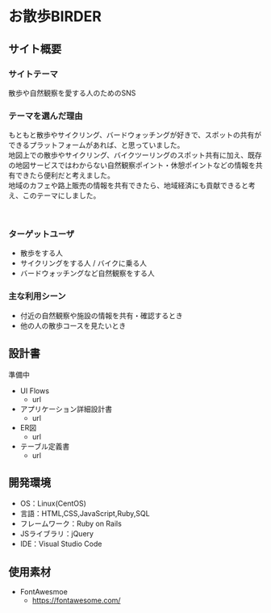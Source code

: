 # お散歩BIRDER

## サイト概要
### サイトテーマ
散歩や自然観察を愛する人のためのSNS
​
### テーマを選んだ理由
もともと散歩やサイクリング、バードウォッチングが好きで、スポットの共有ができるプラットフォームがあれば、と思っていました。  
地図上での散歩やサイクリング、バイクツーリングのスポット共有に加え、既存の地図サービスではわからない自然観察ポイント・休憩ポイントなどの情報を共有できたら便利だと考えました。  
地域のカフェや路上販売の情報を共有できたら、地域経済にも貢献できると考え、このテーマにしました。
<!-- もともと散歩やサイクリング、バードウォッチングが好きで、ルートやスポットの共有ができるプラットフォームがあれば、と思っていました。  
地図上での散歩ルートやサイクリングルート、バイクルートの共有に加え、既存の地図サービスではわからない自然観察ポイント・休憩ポイントなどの情報を共有できたら便利だと考えました。  
地域のカフェや路上販売の情報を共有できたら、地域経済にも貢献できると考え、このテーマにしました。 -->
​
### ターゲットユーザ
- 散歩をする人
- サイクリングをする人 / バイクに乗る人
- バードウォッチングなど自然観察をする人
​
### 主な利用シーン
- 付近の自然観察や施設の情報を共有・確認するとき
- 他の人の散歩コースを見たいとき
​
## 設計書
準備中
- UI Flows
  - url
- アプリケーション詳細設計書
  - url
- ER図
  - url
- テーブル定義書
  - url
​
## 開発環境
- OS：Linux(CentOS)
- 言語：HTML,CSS,JavaScript,Ruby,SQL
- フレームワーク：Ruby on Rails
- JSライブラリ：jQuery
- IDE：Visual Studio Code
​
## 使用素材
- FontAwesmoe
  - https://fontawesome.com/